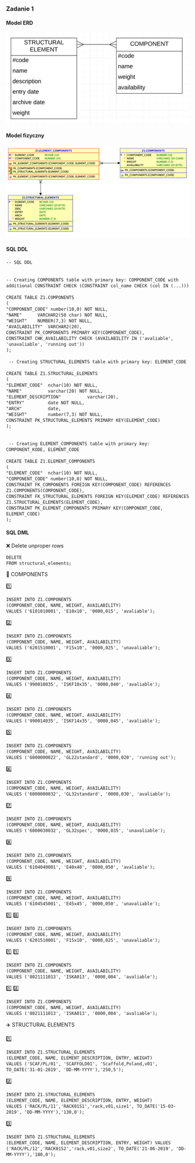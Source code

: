 ### Zadanie 1

#### Model ERD

<img src="https://github.com/pawlowskaanna/sandbox-sql/blob/master/exercises/1/pictures/z1.2.png" width="500" >


#### Model fizyczny

<img src="https://github.com/pawlowskaanna/sandbox-sql/blob/master/exercises/1/pictures/z1.png" width="800" >


#### SQL DDL

    -- SQL DDL
    
    
    -- Creating COMPONENTS table with primary key: COMPONENT_CODE with additional CONSTRAINT CHECK (CONSTRAINT col_name CHECK (col IN (...)))

    CREATE TABLE Z1.COMPONENTS 
    (	
    "COMPONENT_CODE" number(10,0) NOT NULL,
    "NAME"      VARCHAR2(50 char) NOT NULL,
    "WEIGHT"    NUMBER(7,3) NOT NULL,
    "AVAILABILITY"  VARCHAR2(20), 
    CONSTRAINT PK_COMPONENTS PRIMARY KEY(COMPONENT_CODE),
    CONSTRAINT CHK_AVAILABILITY CHECK (AVAILABILITY IN ('avaliable', 'unavaliable', 'running out'))
    );
    
     -- Creating STRUCTURAL_ELEMENTS table with primary key: ELEMENT_CODE
     
    CREATE TABLE Z1.STRUCTURAL_ELEMENTS 
    (	
    "ELEMENT_CODE"  nchar(10) NOT NULL,
    "NAME"          varchar(20) NOT NULL,
    "ELEMENT_DESCRIPTION"          varchar(20),
    "ENTRY"         date NOT NULL,
    "ARCH"          date,
    "WEIGHT"        number(7,3) NOT NULL,
    CONSTRAINT PK_STRUCTURAL_ELEMENTS PRIMARY KEY(ELEMENT_CODE)
    );
    
    
     -- Creating ELEMENT_COMPONENTS table with primary key: COMPONENT_KODE, ELEMENT_CODE

    CREATE TABLE Z1.ELEMENT_COMPONENTS 
    (	
    "ELEMENT_CODE"  nchar(10) NOT NULL,
    "COMPONENT_CODE" number(10,0) NOT NULL,
    CONSTRAINT FK_COMPONENTS FOREIGN KEY(COMPONENT_CODE) REFERENCES Z1.COMPONENTS(COMPONENT_CODE),
    CONSTRAINT FK_STRUCTURAL_ELEMENTS FOREIGN KEY(ELEMENT_CODE) REFERENCES Z1.STRUCTURAL_ELEMENTS(ELEMENT_CODE),
    CONSTRAINT PK_ELEMENT_COMPONENTS PRIMARY KEY(COMPONENT_CODE, ELEMENT_CODE)
    );

#### SQL DML

:x: Delete unproper rows

    DELETE
    FROM structural_elements;

:rocket: COMPONENTS    

:one:
    
    INSERT INTO Z1.COMPONENTS 
    (COMPONENT_CODE, NAME, WEIGHT, AVAILABILITY) 
    VALUES ('6101010001', 'E10x10', '0000,015', 'avaliable');

 :two:
 
    INSERT INTO Z1.COMPONENTS 
    (COMPONENT_CODE, NAME, WEIGHT, AVAILABILITY) 
    VALUES ('6201510001', 'F15x10', '0000,025', 'unavaliable');

:three:

    INSERT INTO Z1.COMPONENTS 
    (COMPONENT_CODE, NAME, WEIGHT, AVAILABILITY) 
    VALUES ('990010035', 'ISKF10x35', '0000,040', 'avaliable');
    
:four:

    INSERT INTO Z1.COMPONENTS 
    (COMPONENT_CODE, NAME, WEIGHT, AVAILABILITY) 
    VALUES ('990014035', 'ISKF14x35', '0000,045', 'avaliable');

:five:

    INSERT INTO Z1.COMPONENTS 
    (COMPONENT_CODE, NAME, WEIGHT, AVAILABILITY) 
    VALUES ('6000000022', 'GL22standard', '0000,020', 'running out');
    
:six:

    INSERT INTO Z1.COMPONENTS 
    (COMPONENT_CODE, NAME, WEIGHT, AVAILABILITY) 
    VALUES ('6000000032', 'GL32standard', '0000,030', 'avaliable');
    
:seven:

    INSERT INTO Z1.COMPONENTS 
    (COMPONENT_CODE, NAME, WEIGHT, AVAILABILITY) 
    VALUES ('6000030032', 'GL32spec', '0000,035', 'unavaliable');
    
:eight:

    INSERT INTO Z1.COMPONENTS 
    (COMPONENT_CODE, NAME, WEIGHT, AVAILABILITY) 
    VALUES ('6104040001', 'E40x40', '0000,050', 'avaliable');
    
:nine:

    INSERT INTO Z1.COMPONENTS 
    (COMPONENT_CODE, NAME, WEIGHT, AVAILABILITY) 
    VALUES ('6104545001', 'E45x45', '0000,050', 'unavaliable');

:one: :zero:

    INSERT INTO Z1.COMPONENTS 
    (COMPONENT_CODE, NAME, WEIGHT, AVAILABILITY) 
    VALUES ('6201510001', 'F15x10', '0000,025', 'unavaliable');

:one: :one:

    INSERT INTO Z1.COMPONENTS 
    (COMPONENT_CODE, NAME, WEIGHT, AVAILABILITY) 
    VALUES ('8021111013', 'ISKA013', '0000,004', 'avaliable');
    
:one: :two:

    INSERT INTO Z1.COMPONENTS 
    (COMPONENT_CODE, NAME, WEIGHT, AVAILABILITY) 
    VALUES ('8021111013', 'ISKA013', '0000,004', 'avaliable');
    
:airplane: STRUCTURAL ELEMENTS

:one:

    INSERT INTO Z1.STRUCTURAL_ELEMENTS 
    (ELEMENT_CODE, NAME, ELEMENT_DESCRIPTION, ENTRY, WEIGHT) 
    VALUES ('SCAF/PL/01', 'SCAFFOLD01', 'Scaffold,Poland,v01', TO_DATE('31-01-2019', 'DD-MM-YYYY'),'250,5');

:two:

    INSERT INTO Z1.STRUCTURAL_ELEMENTS 
    (ELEMENT_CODE, NAME, ELEMENT_DESCRIPTION, ENTRY, WEIGHT) 
    VALUES ('RACK/PL/11','RACK01S1','rack,v01,size1', TO_DATE('15-03-2019', 'DD-MM-YYYY'),'130,0');

:three:
  
    INSERT INTO Z1.STRUCTURAL_ELEMENTS 
    (ELEMENT_CODE, NAME, ELEMENT_DESCRIPTION, ENTRY, WEIGHT) VALUES 
    ('RACK/PL/12','RACK01S2','rack,v01,size2', TO_DATE('21-06-2019', 'DD-MM-YYYY'),'180,0');
  
